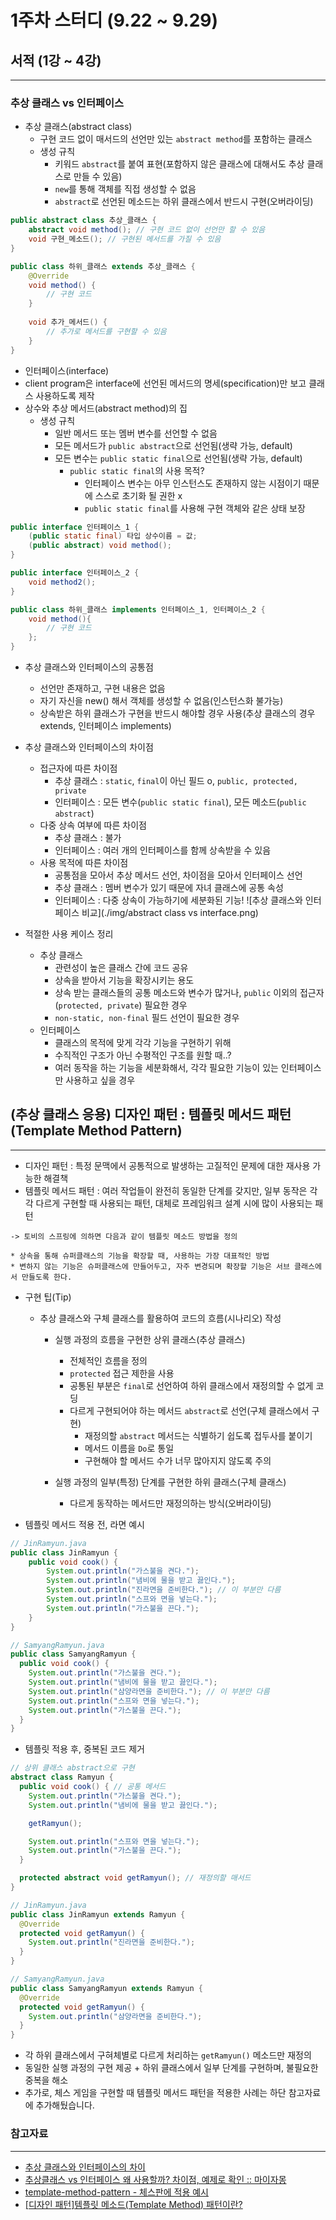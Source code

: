 # 1주차 스터디 (9.22 ~ 9.29)
## 서적 (1강 ~ 4강)

---
### 추상 클래스 vs 인터페이스

- 추상 클래스(abstract class)
  - 구현 코드 없이 매서드의 선언만 있는 `abstract method`를 포함하는 클래스
  - 생성 규칙
    - 키워드 `abstract`를 붙여 표현(포함하지 않은 클래스에 대해서도 추상 클래스로 만들 수 있음)
    - `new`를 통해 객체를 직접 생성할 수 없음
    - `abstract`로 선언된 메소드는 하위 클래스에서 반드시 구현(오버라이딩)
```java
public abstract class 추상_클래스 {
    abstract void method(); // 구현 코드 없이 선언만 할 수 있음
    void 구현_메소드(); // 구현된 메서드를 가질 수 있음
}

public class 하위_클래스 extends 추상_클래스 {
    @Override
    void method() {
        // 구현 코드
    }
    
    void 추가_메서드() {
        // 추가로 메서드를 구현할 수 있음
    }
}
```
- 인터페이스(interface)
- client program은 interface에 선언된 메서드의 명세(specification)만 보고 클래스 사용하도록 제작
- 상수와 추상 메서드(abstract method)의 집
  - 생성 규칙
    - 일반 메서드 또는 멤버 변수를 선언할 수 없음
    - 모든 메서드가 `public abstract`으로 선언됨(생략 가능, default)
    - 모든 변수는 `public static final`으로 선언됨(생략 가능, default)
      - `public static final`의 사용 목적?
        - 인터페이스 변수는 아무 인스턴스도 존재하지 않는 시점이기 때문에 스스로 초기화 될 권한 x
        - `public static final`를 사용해 구현 객체와 같은 상태 보장
```java
public interface 인터페이스_1 {
    (public static final) 타입 상수이름 = 값;
    (public abstract) void method();
}

public interface 인터페이스_2 {
    void method2();
}

public class 하위_클래스 implements 인터페이스_1, 인터페이스_2 {
    void method(){
        // 구현 코드
    };
}
```
- 추상 클래스와 인터페이스의 공통점
  - 선언만 존재하고, 구현 내용은 없음
  - 자기 자신을 new() 해서 객체를 생성할 수 없음(인스턴스화 불가능)
  - 상속받은 하위 클래스가 구현을 반드시 해야할 경우 사용(추상 클래스의 경우 extends, 인터페이스 implements)

- 추상 클래스와 인터페이스의 차이점 
  - 접근자에 따른 차이점
    - 추상 클래스 : `static`, `final`이 아닌 필드 o, `public, protected, private`
    - 인터페이스 : 모든 변수(`public static final`), 모든 메소드(`public abstract`)
  - 다중 상속 여부에 따른 차이점
    - 추상 클래스 : 불가
    - 인터페이스 : 여러 개의 인터페이스를 함께 상속받을 수 있음
  - 사용 목적에 따른 차이점
    - 공통점을 모아서 추상 메서드 선언, 차이점을 모아서 인터페이스 선언
    - 추상 클래스 : 멤버 변수가 있기 때문에 자녀 클래스에 공통 속성
    - 인터페이스 : 다중 상속이 가능하기에 세분화된 기능!
![추상 클래스와 인터페이스 비교](./img/abstract class vs interface.png)

- 적절한 사용 케이스 정리
  - 추상 클래스
    - 관련성이 높은 클래스 간에 코드 공유
    - 상속을 받아서 기능을 확장시키는 용도
    - 상속 받는 클래스들의 공통 메소드와 변수가 많거나, `public` 이외의 접근자(`protected, private`) 필요한 경우
    - `non-static, non-final` 필드 선언이 필요한 경우
  - 인터페이스
    - 클래스의 목적에 맞게 각각 기능을 구현하기 위해
    - 수직적인 구조가 아닌 수평적인 구조를 원할 때..?
    - 여러 동작을 하는 기능을 세분화해서, 각각 필요한 기능이 있는 인터페이스만 사용하고 싶을 경우

## (추상 클래스 응용) 디자인 패턴 : 템플릿 메서드 패턴(Template Method Pattern)

---
- 디자인 패턴 : 특정 문맥에서 공통적으로 발생하는 고질적인 문제에 대한 재사용 가능한 해결책
- 템플릿 메서드 패턴 : 여러 작업들이 완전히 동일한 단계를 갖지만, 일부 동작은 각각 다르게 구현할 때 사용되는 패턴, 대체로 프레임워크 설계 시에 많이 사용되는 패턴
```text
-> 토비의 스프링에 의하면 다음과 같이 템플릿 메소드 방법을 정의

* 상속을 통해 슈퍼클래스의 기능을 확장할 때, 사용하는 가장 대표적인 방법
* 변하지 않는 기능은 슈퍼클래스에 만들어두고, 자주 변경되며 확장할 기능은 서브 클래스에서 만들도록 한다.
```
- 구현 팁(Tip)
  - 추상 클래스와 구체 클래스를 활용하여 코드의 흐름(시나리오) 작성
    - 실행 과정의 흐름을 구현한 상위 클래스(추상 클래스)
      - 전체적인 흐름을 정의
      - `protected` 접근 제한을 사용
      - 공통된 부분은 `final`로 선언하여 하위 클래스에서 재정의할 수 없게 코딩
      - 다르게 구현되어야 하는 메서드 `abstract`로 선언(구체 클래스에서 구현)
        - 재정의할 `abstract` 메서드는 식별하기 쉽도록 접두사를 붙이기
        - 메서드 이름을 `Do`로 통일
        - 구현해야 할 메서드 수가 너무 많아지지 않도록 주의
      
    - 실행 과정의 일부(특정) 단계를 구현한 하위 클래스(구체 클래스)
      - 다르게 동작하는 메서드만 재정의하는 방식(오버라이딩)

- 템플릿 메서드 적용 전, 라면 예시
```java
// JinRamyun.java
public class JinRamyun {
    public void cook() {
        System.out.println("가스불을 켠다.");
        System.out.println("냄비에 물을 받고 끓인다.");
        System.out.println("진라면을 준비한다."); // 이 부분만 다름
        System.out.println("스프와 면을 넣는다.");
        System.out.println("가스불을 끈다.");
    }
}

// SamyangRamyun.java
public class SamyangRamyun {
  public void cook() {
    System.out.println("가스불을 켠다.");
    System.out.println("냄비에 물을 받고 끓인다.");
    System.out.println("삼양라면을 준비한다."); // 이 부분만 다름
    System.out.println("스프와 면을 넣는다.");
    System.out.println("가스불을 끈다.");
  }
}
```

- 템플릿 적용 후, 중복된 코드 제거
```java
// 상위 클래스 abstract으로 구현
abstract class Ramyun {
  public void cook() { // 공통 메서드
    System.out.println("가스불을 켠다.");
    System.out.println("냄비에 물을 받고 끓인다.");

    getRamyun();

    System.out.println("스프와 면을 넣는다.");
    System.out.println("가스불을 끈다.");
  }

  protected abstract void getRamyun(); // 재정의할 매서드
}

// JinRamyun.java
public class JinRamyun extends Ramyun {
  @Override
  protected void getRamyun() {
    System.out.println("진라면을 준비한다.");
  }
}

// SamyangRamyun.java
public class SamyangRamyun extends Ramyun {
  @Override
  protected void getRamyun() {
    System.out.println("삼양라면을 준비한다.");
  }
}
```

- 각 하위 클래스에서 구혀체별로 다르게 처리하는 `getRamyun()` 메소드만 재정의
- 동일한 실행 과정의 구현 제공 + 하위 클래스에서 일부 단계를 구현하며, 불필요한 중복을 해소
- 추가로, 체스 게임을 구현할 때 템플릿 메서드 패턴을 적용한 사례는 하단 참고자료에 추가해뒀습니다.

### 참고자료

---
- [추상 클래스와 인터페이스의 차이](https://velog.io/@new_wisdom/Java-%EC%B6%94%EC%83%81-%ED%81%B4%EB%9E%98%EC%8A%A4%EC%99%80-%EC%9D%B8%ED%84%B0%ED%8E%98%EC%9D%B4%EC%8A%A4%EC%9D%98-%EC%B0%A8%EC%9D%B4)
- [추상클래스 vs 인터페이스 왜 사용할까? 차이점, 예제로 확인 :: 마이자몽](https://myjamong.tistory.com/150)
- [template-method-pattern - 체스판에 적용 예시](https://hudi.blog/template-method-pattern/)
- [[디자인 패턴]템플릿 메소드(Template Method) 패턴이란?](https://steady-coding.tistory.com/384)